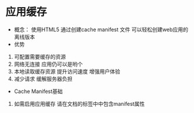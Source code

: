 # 应用缓存
- 概念： 使用HTML5 通过创建cache manifest 文件 可以轻松创建web应用的离线版本
- 优势
1. 可配置需要缓存的资源
2. 网络无连接 应用仍可以是哟个
3. 本地读取缓存资源 提升访问速度 增强用户体验
4. 减少请求 缓解服务器负担 

- Cache Manifest基础
1. 如需启用应用缓存 请在文档的<html>标签中中包含manifest属性